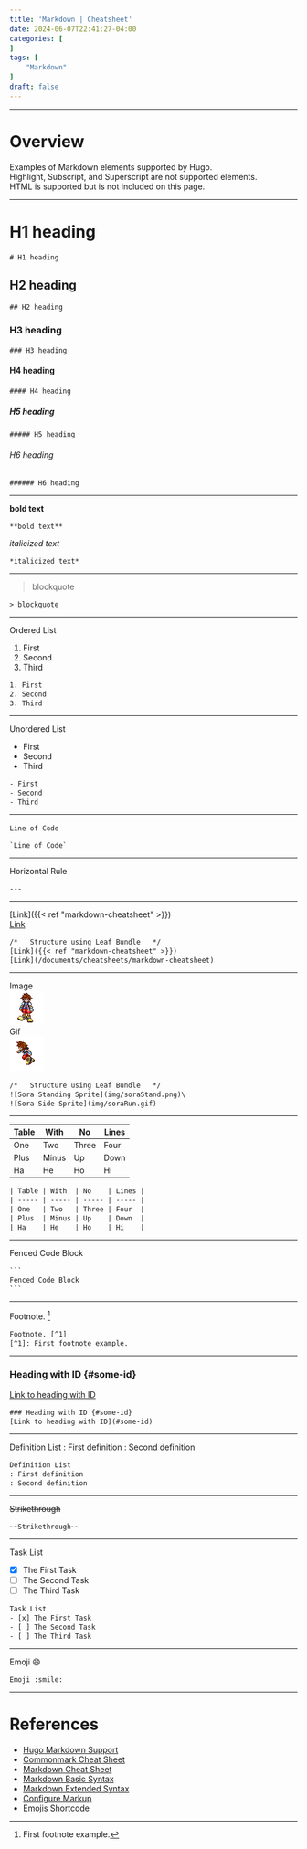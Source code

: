 ```yaml
---
title: 'Markdown | Cheatsheet'
date: 2024-06-07T22:41:27-04:00
categories: [
]
tags: [
    "Markdown"
]
draft: false
---
```


---

# Overview
Examples of Markdown elements supported by Hugo.\
Highlight, Subscript, and Superscript are not supported elements.\
HTML is supported but is not included on this page.

---

# H1 heading
```
# H1 heading
```

## H2 heading
```
## H2 heading
```

### H3 heading
```
### H3 heading
```

#### H4 heading
```
#### H4 heading
```

##### H5 heading
```
##### H5 heading
```

###### H6 heading
```
###### H6 heading
```

---

**bold text**
```
**bold text**
```

*italicized text*
```
*italicized text*
```

---

> blockquote

```
> blockquote
```

---

Ordered List

1. First
2. Second
3. Third

```
1. First
2. Second
3. Third
```

---

Unordered List

- First
- Second
- Third

```
- First
- Second
- Third
```

---

`Line of Code`

```
`Line of Code`
```

---

Horizontal Rule

```
---
```

---

[Link]({{< ref "markdown-cheatsheet" >}})\
[Link](/documents/cheatsheets/markdown-cheatsheet)

```
/*   Structure using Leaf Bundle   */
[Link]({{< ref "markdown-cheatsheet" >}})
[Link](/documents/cheatsheets/markdown-cheatsheet)
```

---

Image\
![Sora Standing Sprite](img/soraStand.png)\
Gif\
![Sora Side Sprite](img/soraRun.gif)

```
/*   Structure using Leaf Bundle   */
![Sora Standing Sprite](img/soraStand.png)\
![Sora Side Sprite](img/soraRun.gif)
```

---

| Table | With  | No    | Lines |
| ----- | ----- | ----- | ----- |
| One   | Two   | Three | Four  |
| Plus  | Minus | Up    | Down  |
| Ha    | He    | Ho    | Hi    |

```
| Table | With  | No    | Lines |
| ----- | ----- | ----- | ----- |
| One   | Two   | Three | Four  |
| Plus  | Minus | Up    | Down  |
| Ha    | He    | Ho    | Hi    |
```

---

Fenced Code Block

````
```
Fenced Code Block
```
````

---

Footnote. [^1]
[^1]: First footnote example.

```
Footnote. [^1]
[^1]: First footnote example.
```

--- 

### Heading with ID {#some-id}
[Link to heading with ID](#some-id)

```
### Heading with ID {#some-id}
[Link to heading with ID](#some-id)
```

---

Definition List
: First definition
: Second definition

```
Definition List
: First definition
: Second definition
```

---

~~Strikethrough~~

```
~~Strikethrough~~
```

---

Task List
- [x] The First Task
- [ ] The Second Task
- [ ] The Third Task

```
Task List
- [x] The First Task
- [ ] The Second Task
- [ ] The Third Task
```

---

Emoji :smile:

```
Emoji :smile:
```

---

# References
- [Hugo Markdown Support](https://www.markdownguide.org/tools/hugo/)
- [Commonmark Cheat Sheet](https://commonmark.org/help/)
- [Markdown Cheat Sheet](https://www.markdownguide.org/cheat-sheet/)
- [Markdown Basic Syntax](https://www.markdownguide.org/basic-syntax/)
- [Markdown Extended Syntax](https://www.markdownguide.org/extended-syntax/#subscript)
- [Configure Markup](https://gohugo.io/getting-started/configuration-markup/#highlight)
- [Emojis Shortcode](https://gohugo.io/quick-reference/emojis/)